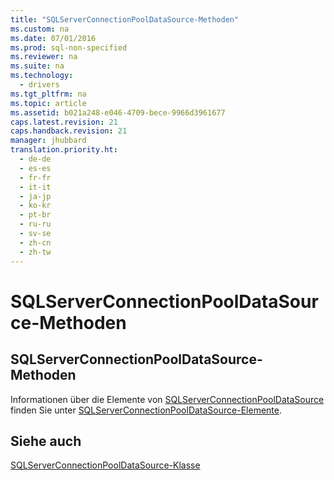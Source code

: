 ```yaml
---
title: "SQLServerConnectionPoolDataSource-Methoden"
ms.custom: na
ms.date: 07/01/2016
ms.prod: sql-non-specified
ms.reviewer: na
ms.suite: na
ms.technology: 
  - drivers
ms.tgt_pltfrm: na
ms.topic: article
ms.assetid: b021a248-e046-4709-bece-9966d3961677
caps.latest.revision: 21
caps.handback.revision: 21
manager: jhubbard
translation.priority.ht: 
  - de-de
  - es-es
  - fr-fr
  - it-it
  - ja-jp
  - ko-kr
  - pt-br
  - ru-ru
  - sv-se
  - zh-cn
  - zh-tw
---
```

# SQLServerConnectionPoolDataSource-Methoden
    
## SQLServerConnectionPoolDataSource\-Methoden  
 Informationen über die Elemente von [SQLServerConnectionPoolDataSource](../content/SQLServerConnectionPoolDataSource-Class.md) finden Sie unter [SQLServerConnectionPoolDataSource-Elemente](../content/SQLServerConnectionPoolDataSource-Members.md).  
  
## Siehe auch  
 [SQLServerConnectionPoolDataSource-Klasse](../content/SQLServerConnectionPoolDataSource-Class.md)  
  
  